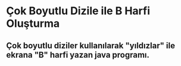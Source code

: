 # Çok Boyutlu Dizile ile B Harfi Oluşturma

## Çok boyutlu diziler kullanılarak "yıldızlar" ile ekrana "B" harfi yazan java programı.

